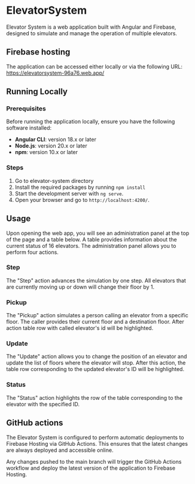 # ElevatorSystem

Elevator System is a web application built with Angular and Firebase,
designed to simulate and manage the operation of multiple elevators.

## Firebase hosting

The application can be accessed either locally or via the following URL:
https://elevatorsystem-96a76.web.app/

## Running Locally

### Prerequisites

Before running the application locally, ensure you have the following software installed:

- **Angular CLI**: version 18.x or later
- **Node.js**: version 20.x or later
- **npm**: version 10.x or later

### Steps
1) Go to elevator-system directory
2) Install the required packages by running `npm install`
3) Start the development server with `ng serve`.
4) Open your browser and go to `http://localhost:4200/`.

## Usage

Upon opening the web app, you will see an administration panel at the top of the page
and a table below. A table provides information about the current status of 16 elevators.
The administration panel allows you to perform four actions.

### Step

The "Step" action advances the simulation by one step.
All elevators that are currently moving up or down will change their floor by 1.

### Pickup

The "Pickup" action simulates a person calling an elevator from a specific floor.
The caller provides their current floor and a destination floor.
After action table row with called elevator's id will be highlighted.

### Update

The "Update" action allows you to change the position of an elevator
and update the list of floors where the elevator will stop.
After this action, the table row corresponding to the updated elevator's ID will be highlighted.

### Status

The "Status" action highlights the row of the table corresponding to the elevator with the specified ID.

## GitHub actions

The Elevator System is configured to perform automatic deployments to Firebase Hosting via GitHub Actions.
This ensures that the latest changes are always deployed and accessible online.

Any changes pushed to the main branch will trigger the GitHub Actions workflow and deploy the latest version of the application to Firebase Hosting.
